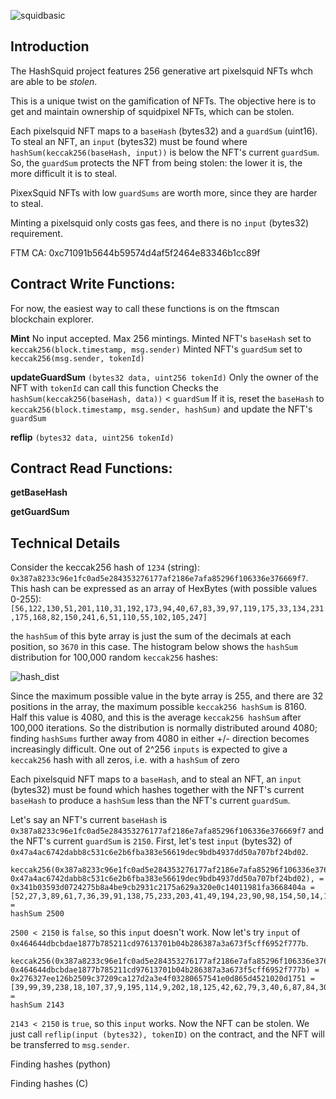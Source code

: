 
![squidbasic](https://github.com/hashsquid/hashsquid/assets/162920851/fb1bb752-90bb-4524-9895-bdb50a94dd5d)

## Introduction
  The HashSquid project features 256 generative art pixelsquid NFTs whch are able to be _stolen_. 
  
  This is a unique twist on the gamification of NFTs. The objective here is to get and maintain ownership of squidpixel NFTs, which can be stolen. 

  Each pixelsquid NFT maps to a `baseHash` (bytes32) and a `guardSum` (uint16). To steal an NFT, an `input` (bytes32) must be found where `hashSum(keccak256(baseHash, input))` is below the NFT's current `guardSum`. So, the `guardSum` protects the NFT from being stolen: the lower it is, the more difficult it is to steal. 

  PixexSquid NFTs with low `guardSums` are worth more, since they are harder to steal. 

  Minting a pixelsquid only costs gas fees, and there is no `input` (bytes32) requirement.

  FTM CA: 0xc71091b5644b59574d4af5f2464e83346b1cc89f

## Contract Write Functions:
  For now, the easiest way to call these functions is on the ftmscan blockchain explorer.
  
  **Mint** 
    No input accepted. Max 256 mintings. 
    Minted NFT's `baseHash` set to `keccak256(block.timestamp, msg.sender)` 
    Minted NFT's `guardSum` set to `keccak256(msg.sender, tokenId)`

  **updateGuardSum** `(bytes32 data, uint256 tokenId)`
    Only the owner of the NFT with `tokenId` can call this function
    Checks the `hashSum(keccak256(baseHash, data))` < `guardSum` 
    If it is, reset the `baseHash` to `keccak256(block.timestamp, msg.sender, hashSum)` 
    and update the NFT's `guardSum`

  **reflip**  `(bytes32 data, uint256 tokenId)`
  
## Contract Read Functions:

  **getBaseHash** 

  **getGuardSum** 
  
  
  

  
## Technical Details
  Consider the keccak256 hash of `1234` (string): `0x387a8233c96e1fc0ad5e284353276177af2186e7afa85296f106336e376669f7`. This hash can be expressed as an array of HexBytes (with possible values 0-255): 
  `[56,122,130,51,201,110,31,192,173,94,40,67,83,39,97,119,175,33,134,231,175,168,82,150,241,6,51,110,55,102,105,247] `
  
the `hashSum` of this byte array is just the sum of the decimals at each position, so `3670` in this case. The histogram below shows the `hashSum` distribution for 100,000 random `keccak256` hashes:
  
  ![hash_dist](https://github.com/hashsquid/hashsquid/assets/162920851/146f6b2f-6001-4bb8-ab3a-9d408ad23fba)

  Since the maximum possible value in the byte array is 255, and there are 32 positions in the array, the maximum possible `keccak256 hashSum` is 8160. Half this value is 4080, and this is the average `keccak256 hashSum` after 100,000 iterations. So the distribution is normally distributed around 4080; finding `hashSums` further away from 4080 in either +/- direction becomes increasingly difficult. One out of 2^256 `inputs` is expected to give a `keccak256` hash with all zeros, i.e. with a `hashSum` of zero

  Each pixelsquid NFT maps to a `baseHash`, and to steal an NFT, an `input` (bytes32) must be found which hashes together with the NFT's current `baseHash` to produce a `hashSum` less than the NFT's current `guardSum`. 
  
  Let's say an NFT's current `baseHash` is `0x387a8233c96e1fc0ad5e284353276177af2186e7afa85296f106336e376669f7` and the NFT's current `guardSum` is `2150`. First, let's test `input` (bytes32) of `0x47a4ac6742dabb8c531c6e2b6fba383e56619dec9bdb4937dd50a707bf24bd02`.
  
```
keccak256(0x387a8233c96e1fc0ad5e284353276177af2186e7afa85296f106336e376669f7, 0x47a4ac6742dabb8c531c6e2b6fba383e56619dec9bdb4937dd50a707bf24bd02), =
0x341b03593d0724275b8a4be9cb2931c2175a629a320e0c14011981fa3668404a =
[52,27,3,89,61,7,36,39,91,138,75,233,203,41,49,194,23,90,98,154,50,14,12,20,1,25,129,250,54,104,64,74] =
hashSum 2500
  ```
  `2500 < 2150` is `false`, so this `input` doesn't work. Now let's try `input` of `0x464644dbcbdae1877b785211cd97613701b04b286387a3a673f5cff6952f777b`.

  ```
  keccak256(0x387a8233c96e1fc0ad5e284353276177af2186e7afa85296f106336e376669f7, 0x464644dbcbdae1877b785211cd97613701b04b286387a3a673f5cff6952f777b) =
0x276327ee126b2509c37209ca127d2a3e4f03280657541e0d865d4521020d1751 =
[39,99,39,238,18,107,37,9,195,114,9,202,18,125,42,62,79,3,40,6,87,84,30,13,134,93,69,33,2,13,23,81] =
hashSum 2143
  ```
  `2143 < 2150` is `true`, so this `input` works. Now the NFT can be stolen. We just call `reflip(input (bytes32), tokenID)` on the contract, and the NFT will be transferred to `msg.sender`. 

  
  Finding hashes (python) 

  Finding hashes (C) 

  
